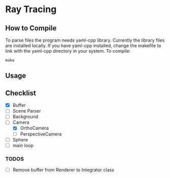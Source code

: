 # Ray Tracing

## How to Compile

To parse files the program needs yaml-cpp library. Currently the library files
are installed locally. If you have yaml-cpp installed, change the makefile to
link with the yaml-cpp directory in your system. To compile:
```
make
```

## Usage



## Checklist

- [x] Buffer
- [ ] Scene Parser 
- [ ] Background
- [ ] Camera
  - [x] OrthoCamera
  - [ ] PerspectiveCamera
- [ ] Sphere
- [ ] main loop

### TODOS

- [ ] Remove buffer from Renderer to Integrator class

